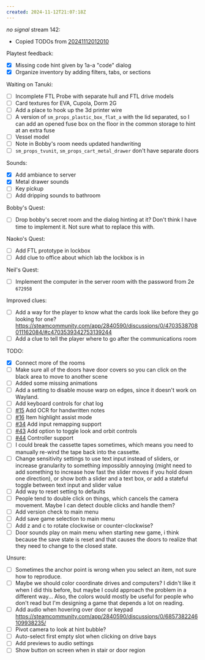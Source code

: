 ```yaml
---
created: 2024-11-12T21:07:18Z
---
```


_no signal_ stream 142:
- Copied TODOs from [20241112012010](20241112012010.md)

Playtest feedback:
- [x] Missing code hint given by 1a-a "code" dialog
- [x] Organize inventory by adding filters, tabs, or sections

Waiting on Tanuki:
- [ ] Incomplete FTL Probe with separate hull and FTL drive models
- [ ] Card textures for EVA, Cupola, Dorm 2G
- [ ] Add a place to hook up the 3d printer wire
- [ ] A version of `sm_props_plastic_box_flat_a` with the lid separated, so I can add an opened fuse box on the floor in the common storage to hint at an extra fuse
- [ ] Vessel model
- [ ] Note in Bobby's room needs updated handwriting
- [ ] `sm_props_tvunit`, `sm_props_cart_metal_drawer` don't have separate doors

Sounds:
- [x] Add ambiance to server
- [x] Metal drawer sounds
- [ ] Key pickup
- [ ] Add dripping sounds to bathroom

Bobby's Quest:
- [ ] Drop bobby's secret room and the dialog hinting at it? Don't think I have time to implement it. Not sure what to replace this with.

Naoko's Quest:
- [ ] Add FTL prototype in lockbox
- [ ] Add clue to office about which lab the lockbox is in

Neil's Quest:
- [ ] Implement the computer in the server room with the password from 2e `672958`

Improved clues:
- [ ] Add a way for the player to know what the cards look like before they go looking for one? https://steamcommunity.com/app/2840590/discussions/0/4703538708011162084/#c4703539342753139244
- [ ] Add a clue to tell the player where to go after the communications room

TODO:
- [x] Connect more of the rooms
- [ ] Make sure all of the doors have door covers so you can click on the black area to move to another scene
- [ ] Added some missing animations
- [ ] Add a setting to disable mouse warp on edges, since it doesn't work on Wayland.
- [ ] Add keyboard controls for chat log
- [ ] [#15](https://gitea.arcturuscollective.com/exodrifter/lost-contact/issues/15) Add OCR for handwritten notes
- [ ] [#16](https://gitea.arcturuscollective.com/exodrifter/lost-contact/issues/16) Item highlight assist mode
- [ ] [#34](https://gitea.arcturuscollective.com/exodrifter/lost-contact/issues/34) Add input remapping support
- [ ] [#43](https://gitea.arcturuscollective.com/exodrifter/lost-contact/issues/43) Add option to toggle look and orbit controls
- [ ] [#44](https://gitea.arcturuscollective.com/exodrifter/lost-contact/issues/44) Controller support
- [ ] I could break the cassette tapes sometimes, which means you need to manually re-wind the tape back into the cassette.
- [ ] Change sensitivity settings to use text input instead of sliders, or increase granularity to something impossibly annoying (might need to add something to increase how fast the slider moves if you hold down one direction), or show both a slider and a text box, or add a stateful toggle between text input and slider value
- [ ] Add way to reset setting to defaults
- [ ] People tend to double click on things, which cancels the camera movement. Maybe I can detect double clicks and handle them?
- [ ] Add version check to main menu
- [ ] Add save game selection to main menu
- [ ] Add z and c to rotate clockwise or counter-clockwise?
- [ ] Door sounds play on main menu when starting new game, i think because the save state is reset and that causes the doors to realize that they need to change to the closed state.

Unsure:
- [ ] Sometimes the anchor point is wrong when you select an item, not sure how to reproduce.
- [ ] Maybe we should color coordinate drives and computers? I didn't like it when I did this before, but maybe I could approach the problem in a different way... Also, the colors would mostly be useful for people who don't read but I'm designing a game that depends a lot on reading.
- [ ] Add audio when hovering over door or keypad https://steamcommunity.com/app/2840590/discussions/0/6857382246109938235/
- [ ] Pivot camera to look at hint bubble?
- [ ] Auto-select first empty slot when clicking on drive bays
- [ ] Add previews to audio settings
- [ ] Show button on screen when in stair or door region

